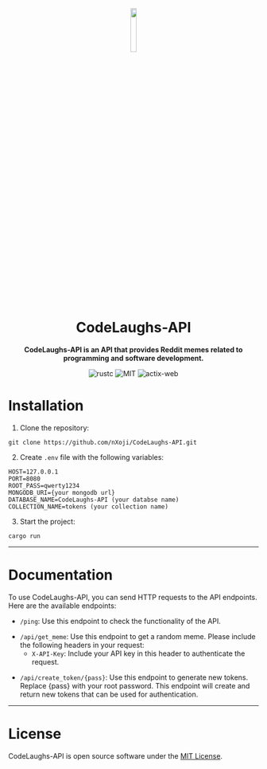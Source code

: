 <div align="center">
  <img src="https://rustacean.net/assets/rustacean-orig-noshadow.png" width="15%">
  <h1>CodeLaughs-API</h1>
  <p>
    <strong>CodeLaughs-API is an API that provides Reddit memes related to programming and software development.</strong>
  </p>
  <p>
  
![rustc](https://img.shields.io/badge/rustc-1.64+-ab6000.svg)
![MIT](https://img.shields.io/badge/license-MIT-blue)
![actix-web](https://img.shields.io/badge/framework-Actix%20Web-yellowgreen)

  </p>
</div>

# Installation
1. Clone the repository:
```
git clone https://github.com/nXoji/CodeLaughs-API.git
```
2. Create `.env` file with the following variables:
```
HOST=127.0.0.1
PORT=8080
ROOT_PASS=qwerty1234
MONGODB_URI={your mongodb url}
DATABASE_NAME=CodeLaughs-API (your databse name)
COLLECTION_NAME=tokens (your collection name)
```
3. Start the project:
```
cargo run
```
---
# Documentation
To use CodeLaughs-API, you can send HTTP requests to the API endpoints. Here are the available endpoints:
- `/ping`: Use this endpoint to check the functionality of the API.
* `/api/get_meme`: Use this endpoint to get a random meme. Please include the following headers in your request:
  * `X-API-Key`: Include your API key in this header to authenticate the request.
+ `/api/create_token/{pass}`: Use this endpoint to generate new tokens. Replace {pass} with your root password. This endpoint will create and return new tokens that can be used for authentication.
---
# License
CodeLaughs-API is open source software under the [MIT License](https://opensource.org/license/mit/).
